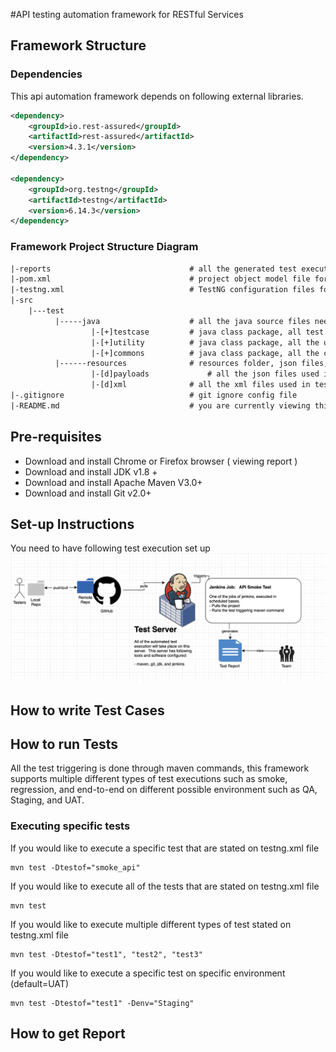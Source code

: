 #API testing automation framework for RESTful Services 

## Framework Structure 
### Dependencies 
This api automation framework depends on following 
external libraries. 
```xml
<dependency>
    <groupId>io.rest-assured</groupId>
    <artifactId>rest-assured</artifactId>
    <version>4.3.1</version>
</dependency>

<dependency>
    <groupId>org.testng</groupId>
    <artifactId>testng</artifactId>
    <version>6.14.3</version>
</dependency>
```

### Framework Project Structure Diagram
```dtd
|-reports                               # all the generated test execution reports are here
|-pom.xml                               # project object model file for the maven software
|-testng.xml                            # TestNG configuration files for the test structures and groupings
|-src
    |---test
          |-----java                    # all the java source files needs to stored in this folder          
                  |-[+]testcase         # java class package, all test class will be stored here
                  |-[+]utility          # java class package, all the utility class will be stored here
                  |-[+]commons          # java class package, all the commons class will be stored here
          |------resources              # resources folder, json files, xml files, excel files and reports
                  |-[d]payloads             # all the json files used in tests are stored here
                  |-[d]xml              # all the xml files used in test are stored here
|-.gitignore                            # git ignore config file
|-README.md                             # you are currently viewing this file
```

## Pre-requisites 
* Download and install Chrome or Firefox browser ( viewing report )
* Download and install JDK v1.8 +
* Download and install Apache Maven V3.0+
* Download and install Git v2.0+
## Set-up Instructions
You need to have following test execution set up
![Screenshot](/images/test_execution_setup.png)
## How to write Test Cases

## How to run Tests
All the test triggering is done through maven commands, this framework supports multiple different types of test 
executions such as smoke, regression, and end-to-end on different possible environment such as QA, Staging, and 
UAT.
### Executing specific tests
If you would like to execute a specific test that are stated on testng.xml file
```shell script
mvn test -Dtestof="smoke_api"
```

If you would like to execute all of the tests that are stated on testng.xml file
```shell script
mvn test
```

If you would like to execute multiple different types of test stated on testng.xml file
```shell script
mvn test -Dtestof="test1", "test2", "test3"
```

If you would like to execute a specific test on specific environment (default=UAT)
```shell script
mvn test -Dtestof="test1" -Denv="Staging"
```
## How to get Report